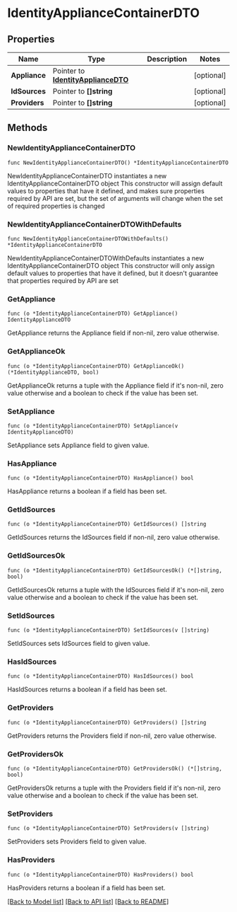 # IdentityApplianceContainerDTO

## Properties

Name | Type | Description | Notes
------------ | ------------- | ------------- | -------------
**Appliance** | Pointer to [**IdentityApplianceDTO**](IdentityApplianceDTO.md) |  | [optional] 
**IdSources** | Pointer to **[]string** |  | [optional] 
**Providers** | Pointer to **[]string** |  | [optional] 

## Methods

### NewIdentityApplianceContainerDTO

`func NewIdentityApplianceContainerDTO() *IdentityApplianceContainerDTO`

NewIdentityApplianceContainerDTO instantiates a new IdentityApplianceContainerDTO object
This constructor will assign default values to properties that have it defined,
and makes sure properties required by API are set, but the set of arguments
will change when the set of required properties is changed

### NewIdentityApplianceContainerDTOWithDefaults

`func NewIdentityApplianceContainerDTOWithDefaults() *IdentityApplianceContainerDTO`

NewIdentityApplianceContainerDTOWithDefaults instantiates a new IdentityApplianceContainerDTO object
This constructor will only assign default values to properties that have it defined,
but it doesn't guarantee that properties required by API are set

### GetAppliance

`func (o *IdentityApplianceContainerDTO) GetAppliance() IdentityApplianceDTO`

GetAppliance returns the Appliance field if non-nil, zero value otherwise.

### GetApplianceOk

`func (o *IdentityApplianceContainerDTO) GetApplianceOk() (*IdentityApplianceDTO, bool)`

GetApplianceOk returns a tuple with the Appliance field if it's non-nil, zero value otherwise
and a boolean to check if the value has been set.

### SetAppliance

`func (o *IdentityApplianceContainerDTO) SetAppliance(v IdentityApplianceDTO)`

SetAppliance sets Appliance field to given value.

### HasAppliance

`func (o *IdentityApplianceContainerDTO) HasAppliance() bool`

HasAppliance returns a boolean if a field has been set.

### GetIdSources

`func (o *IdentityApplianceContainerDTO) GetIdSources() []string`

GetIdSources returns the IdSources field if non-nil, zero value otherwise.

### GetIdSourcesOk

`func (o *IdentityApplianceContainerDTO) GetIdSourcesOk() (*[]string, bool)`

GetIdSourcesOk returns a tuple with the IdSources field if it's non-nil, zero value otherwise
and a boolean to check if the value has been set.

### SetIdSources

`func (o *IdentityApplianceContainerDTO) SetIdSources(v []string)`

SetIdSources sets IdSources field to given value.

### HasIdSources

`func (o *IdentityApplianceContainerDTO) HasIdSources() bool`

HasIdSources returns a boolean if a field has been set.

### GetProviders

`func (o *IdentityApplianceContainerDTO) GetProviders() []string`

GetProviders returns the Providers field if non-nil, zero value otherwise.

### GetProvidersOk

`func (o *IdentityApplianceContainerDTO) GetProvidersOk() (*[]string, bool)`

GetProvidersOk returns a tuple with the Providers field if it's non-nil, zero value otherwise
and a boolean to check if the value has been set.

### SetProviders

`func (o *IdentityApplianceContainerDTO) SetProviders(v []string)`

SetProviders sets Providers field to given value.

### HasProviders

`func (o *IdentityApplianceContainerDTO) HasProviders() bool`

HasProviders returns a boolean if a field has been set.


[[Back to Model list]](../README.md#documentation-for-models) [[Back to API list]](../README.md#documentation-for-api-endpoints) [[Back to README]](../README.md)


